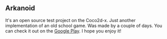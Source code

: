 ## Arkanoid
It's an open source test project on the Coco2d-x.
Just another implementation of an old school game.
Was made by a couple of days.
You can check it out on the [Google Play](googleplay).
I hope you enjoy it!
